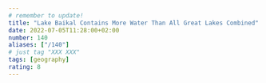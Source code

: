 ```yaml
---
# remember to update!
title: "Lake Baikal Contains More Water Than All Great Lakes Combined"
date: 2022-07-05T11:28:00+02:00
number: 140
aliases: ["/140"]
# just tag "XXX XXX"
tags: [geography]
rating: 8
---
```

